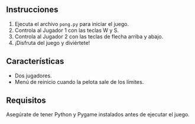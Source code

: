 
## Instrucciones

1. Ejecuta el archivo `pong.py` para iniciar el juego.
2. Controla al Jugador 1 con las teclas W y S.
3. Controla al Jugador 2 con las teclas de flecha arriba y abajo.
4. ¡Disfruta del juego y diviértete!

## Características

- Dos jugadores.
- Menú de reinicio cuando la pelota sale de los límites.

## Requisitos

Asegúrate de tener Python y Pygame instalados antes de ejecutar el juego.
